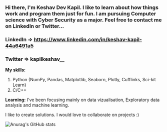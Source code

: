 ### Hi there, I'm Keshav Dev Kapil. I like to learn about how things work and program them just for fun. I am pursuing Computer science with Cyber Security as a major. Feel free to contact me on LinkedIn or Twitter...

### LinkedIn => https://www.linkedin.com/in/keshav-kapil-44a6491a5
### Twitter => kapilkeshav__

**My skills:**
1. Python (NumPy, Pandas, Matplotlib, Seaborn, Plotly, Cufflinks, Sci-kit Learn)
2. C/C++

**Learning:**
I've been focusing mainly on data vizualisation, Exploratory data analysis and machine learning.

I like to create solutions. I would love to collaborate on projects :)


![Anurag's GitHub stats](https://github-readme-stats.vercel.app/api?username=kapilkeshav&theme=aura&show_icons=true)
